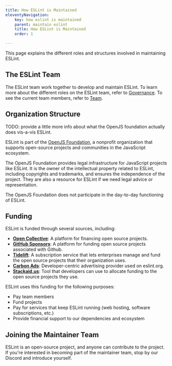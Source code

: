 ```yaml
---
title: How ESLint is Maintained
eleventyNavigation:
    key: how eslint is maintained
    parent: maintain eslint
    title: How ESLint is Maintained
    order: 1

---
```


This page explains the different roles and structures involved in maintaining ESLint.

## The ESLint Team

The ESLint team work together to develop and maintain ESLint. To learn more about the different roles on the ESLint team, refer to [Governance](../contribute/governance). To see the current team members, refer to [Team](https://eslint.org/team/).

## Organization Structure

TODO: provide a little more info about what the OpenJS foundation actually does vis-a-vis ESLint.

ESLint is part of the [OpenJS Foundation](https://openjsf.org/), a nonprofit organization that supports open-source projects and communities in the JavaScript ecosystem.

The OpenJS Foundation provides legal infrastructure for JavaScript projects like ESLint. It is the owner of the intellectual property related to ESLint, including copyrights and trademarks, and ensures the independence of the project. They are also a resource for ESLint if we need legal advice or representation.

The OpenJS Foundation does not participate in the day-to-day functioning of ESLint.

## Funding

ESLint is funded through several sources, including:

* [**Open Collective**](https://opencollective.com/eslint): A platform for financing open source projects.
* [**GitHub Sponsors**](https://github.com/sponsors/eslint): A platform for funding open source projects associated with Github.
* [**Tidelift**](https://tidelift.com/subscription/pkg/npm-eslint): A subscription service that lets enterprises manage and fund the open source projects that their organization uses.
* [**Carbon Ads**](https://www.carbonads.net/open-source): Developer-centric advertising provider used on eslint.org.
* [**Stackaid.us**](https://simulation.stackaid.us/github/eslint/eslint): Tool that developers can use to allocate funding to the open source projects they use.

ESLint uses this funding for the following purposes:

* Pay team members
* Fund projects
* Pay for services that keep ESLint running (web hosting, software subscriptions, etc.)
* Provide financial support to our dependencies and ecosystem

## Joining the Maintainer Team

ESLint is an open-source project, and anyone can contribute to the project. If you're interested in becoming part of the maintainer team, stop by our Discord and introduce yourself.
